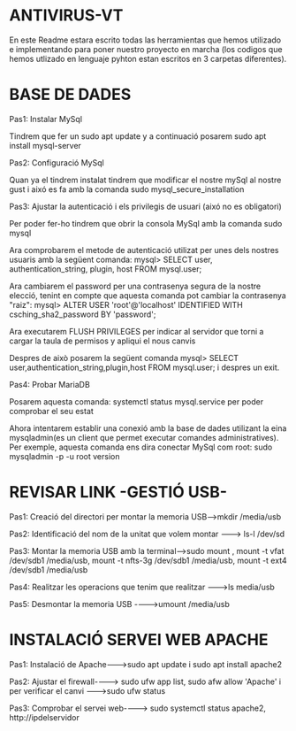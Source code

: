 # ANTIVIRUS-VT

En este Readme estara escrito todas las herramientas que hemos utilizado e implementando para poner nuestro proyecto en marcha
(los codigos que hemos utlizado en lenguaje pyhton estan escritos en 3 carpetas diferentes).

# BASE DE DADES 
 
  Pas1: Instalar MySql
 
  Tindrem que fer un sudo apt update y a continuació posarem sudo apt install mysql-server
  
  Pas2: Configuració MySql
  
  Quan ya el tindrem instalat tindrem que modificar el nostre mySql al nostre gust i aixó es fa amb la comanda sudo mysql_secure_installation
  
  Pas3: Ajustar la autenticació i els privilegis de usuari (aixó no es obligatori)
  
  Per poder fer-ho tindrem que obrir la consola MySql amb la comanda sudo mysql
  
  Ara comprobarem el metode de autenticació utilizat per unes dels nostres usuaris amb la següent comanda:
  mysql> SELECT user, authentication_string, plugin, host FROM mysql.user;
  
  Ara cambiarem el password per una contrasenya segura de la nostre elecció, tenint en compte que aquesta comanda
  pot cambiar la contrasenya "raiz": mysql> ALTER USER 'root'@'localhost' IDENTIFIED WITH csching_sha2_password BY 'password';
  
  Ara executarem FLUSH PRIVILEGES per indicar al servidor que torni a cargar la taula de permisos y apliqui el nous canvis
  
  Despres de això posarem la següent comanda mysql> SELECT user,authentication_string,plugin,host FROM mysql.user;
  i despres un exit.

  Pas4: Probar MariaDB 
  
  Posarem aquesta comanda: systemctl status mysql.service per poder comprobar el seu estat 
  
  Ahora intentarem establir una conexió amb la base de dades utilizant la eina mysqladmin(es un client que permet executar comandes administratives). Per exemple, aquesta comanda ens dira conectar MySql com root: sudo mysqladmin -p -u root version

# REVISAR LINK -GESTIÓ USB-
  
  Pas1: Creació del directori per montar la memoria USB-->mkdir /media/usb
  
  Pas2: Identificació del nom de la unitat que volem montar ---> ls-l /dev/sd
  
  Pas3: Montar la memoria USB amb la terminal-->sudo mount , mount -t vfat /dev/sdb1 /media/usb, mount -t nfts-3g /dev/sdb1 /media/usb, mount -t ext4 /dev/sdb1  /media/usb
  
  Pas4: Realitzar les operacions que tenim que realitzar --->ls media/usb
  
  Pas5: Desmontar la memoria USB ---->umount /media/usb
  
# INSTALACIÓ SERVEI WEB APACHE
  
  Pas1: Instalació de Apache--->sudo apt update i sudo apt install apache2
  
  Pas2: Ajustar el firewall----> sudo ufw app list, sudo afw allow 'Apache' i per verificar el canvi --->sudo ufw status 
  
  Pas3: Comprobar el servei web----> sudo systemctl status apache2, http://ipdelservidor
  








